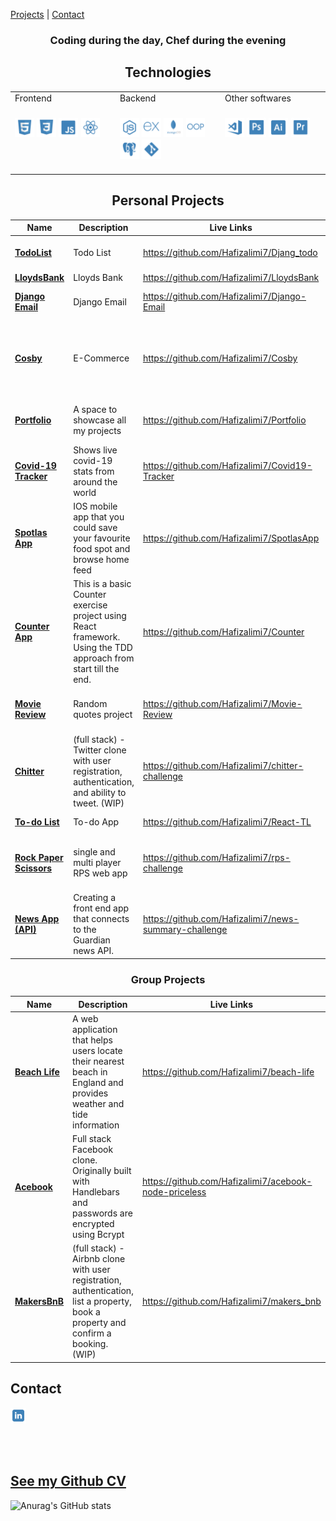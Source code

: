 [Projects](#projects) | [Contact](#contact)              

    
   
<h3 align="center">           
  
 
Coding during the day, Chef during the evening    
</h3> 



<h2 align='center'>Technologies</h2>  
<table>
  <tbody>
    <td valign='top' width='33.33%>
      <h3 align='center'>Frontend<h3>   
      <img src='https://github.com/juliafmorgado/readme-assets/blob/main/GitHub%20Profile/Tech%20Skills/HTML.svg' width='20%'>
      <img src='https://github.com/juliafmorgado/readme-assets/blob/main/GitHub%20Profile/Tech%20Skills/CSS.svg' width='20%'>
      <img src='https://github.com/juliafmorgado/readme-assets/blob/main/GitHub%20Profile/Tech%20Skills/JavaScript.svg' width='20%'>
      <img src='https://github.com/juliafmorgado/readme-assets/blob/main/GitHub%20Profile/Tech%20Skills/React.svg' width='20%'>                                 </td>
                        
   <td valign='top' width='33.33%>
      <h3 align='center'>Backend<h3>
        <img src='https://github.com/juliafmorgado/readme-assets/blob/main/GitHub%20Profile/Tech%20Skills/NodeJS.svg' width='20%'>   
        <img src='https://github.com/juliafmorgado/readme-assets/blob/main/GitHub%20Profile/Tech%20Skills/Express.svg' width='20%'>   
        <img src='https://github.com/juliafmorgado/readme-assets/blob/main/GitHub%20Profile/Tech%20Skills/MongoDB.svg' width='20%'>   
        <img src='https://github.com/juliafmorgado/readme-assets/blob/main/GitHub%20Profile/Tech%20Skills/OOP.svg' width='20%'>   
        <img src='https://github.com/juliafmorgado/readme-assets/blob/main/GitHub%20Profile/Tech%20Skills/PostgreSQL.svg' width='20%'>
<!--         <img src='https://github.com/juliafmorgado/readme-assets/blob/main/GitHub%20Profile/Tech%20Skills/Angular.svg' width='20%'>   -->
        <img src='https://github.com/juliafmorgado/readme-assets/blob/main/GitHub%20Profile/Tech%20Skills/Git.svg' width='20%'>
</td>
   <td valign='top' width='33.33%>
      <h3 align='center'>Other softwares<h3>
        <img src='https://github.com/juliafmorgado/readme-assets/blob/main/GitHub%20Profile/Tech%20Skills/VSCode.svg' width='20%'>   
        <img src='https://github.com/juliafmorgado/readme-assets/blob/main/GitHub%20Profile/Tech%20Skills/Photoshop.svg' width='20%'>   
        <img src='https://github.com/juliafmorgado/readme-assets/blob/main/GitHub%20Profile/Tech%20Skills/Illustrator.svg' width='20%'>   
        <img src='https://github.com/juliafmorgado/readme-assets/blob/main/GitHub%20Profile/Tech%20Skills/PremierePro.svg' width='20%'>   
 </td>
  </tbody>
 </table>
  <h2 align='center'> Personal Projects</h2>
 

| Name                             | Description                                            |Live Links| Tech/tools        |
| -------------------------------- | -------------------------------------------| --------- |---------------- |
|[**TodoList**](https://github.com/Hafizalimi7/Djang_todo#readme)|Todo List|https://github.com/Hafizalimi7/Djang_todo | Python, Django, Html|
|[**LloydsBank**](https://github.com/Hafizalimi7/LloydsBank#readme)|Lloyds Bank|https://github.com/Hafizalimi7/LloydsBank | Python|
|[**Django Email**](https://github.com/Hafizalimi7/Django-Email#readme)|Django Email|https://github.com/Hafizalimi7/Django-Email | Python, Django, sqlite3|
| [**Cosby**](https://github.com/Hafizalimi7/Cosby#readme)| E-Commerce |https://github.com/Hafizalimi7/Cosby | React, Redux Toolkit, Node, Express, MongoDB, JWT|
| [**Portfolio**](https://github.com/Hafizalimi7/Portfolio#readme)| A space to showcase all my projects |https://github.com/Hafizalimi7/Portfolio| JavaScript, React, Node, Netify |
| [**Covid-19 Tracker**](https://github.com/Hafizalimi7/Covid19-Tracker#readme)| Shows live covid-19 stats from around the world| https://github.com/Hafizalimi7/Covid19-Tracker| JavaScript, React, firebase |
| **[Spotlas App](https://github.com/Hafizalimi7/SpotlasApp#readme)** | IOS mobile app that you could save your favourite food spot and browse home feed| https://github.com/Hafizalimi7/SpotlasApp |Dart, Ruby, Html, C, C++ , CMake|
| [**Counter App**](https://github.com/Hafizalimi7/Counter#readme)| This is a basic Counter exercise project using React framework. Using the TDD approach from start till the end. | https://github.com/Hafizalimi7/Counter |React, Javascrpit, React Testing Library |
| [**Movie Review**]( https://github.com/Hafizalimi7/Movie-Review#readme)|Random quotes project | https://github.com/Hafizalimi7/Movie-Review | ReactJS, NodeJS, Express, and MySQL |
| [**Chitter**](https://github.com/Hafizalimi7/chitter-challenge#readme)| (full stack) - Twitter clone with user registration, authentication, and ability to tweet. (WIP) | https://github.com/Hafizalimi7/chitter-challenge | Ruby, RSpec, Capybara, Sinatra, PostgreSQL, HTML, CSS |
| [**To-do List**](https://github.com/Hafizalimi7/React-TL#readme)| To-do App| https://github.com/Hafizalimi7/React-TL |JavaScript, React |
| [**Rock Paper Scissors**]( https://github.com/Hafizalimi7/rps-challenge#readme)| single and multi player RPS web app| https://github.com/Hafizalimi7/rps-challenge | Ruby, RSpec, Capybara, Sinatra, HTML, CSS |
| [**News App (API)**]( https://github.com/Hafizalimi7/news-summary-challenge#readme)| Creating a front end app that connects to the Guardian news API.  | https://github.com/Hafizalimi7/news-summary-challenge | JavaScript, Express, Jest |

 <h3 align='center'> Group Projects</h3>
 

| Name                             | Description                                            |Live Links| Tech/tools        |
| -------------------------------- | -------------------------------------------| --------- |---------------- |
| **[Beach Life](https://github.com/Hafizalimi7/beach-life#readme)** | A web application that helps users locate their nearest beach in England and provides weather and tide information | https://github.com/Hafizalimi7/beach-life |MongoDB (Atlas), Mongoose, ReactJS, Nodejs, Express |
| [**Acebook**]( https://github.com/Hafizalimi7/acebook-node-priceless#readme)| Full stack Facebook clone. Originally built with Handlebars and passwords are encrypted using Bcrypt | https://github.com/Hafizalimi7/acebook-node-priceless |Node.js, MongoDB, Mongoose, Express, Handlebars, Cypress, Jest |
| [**MakersBnB**](https://github.com/Hafizalimi7/makers_bnb#readme)| (full stack) - Airbnb clone with user registration, authentication, list a property, book a property and confirm a booking. (WIP) |https://github.com/Hafizalimi7/makers_bnb| Ruby, RSpec, Capybara, Sinatra, PostgreSQL, HTML, CSS |


## Contact

<a href='https://www.linkedin.com/in/hafiz-alimi-7148951a9/'> <img src='https://github.com/juliafmorgado/readme-assets/blob/main/GitHub%20Profile/Social%20Media%20Icons/LinkedIn.svg' width='5%'>   

<br>
        </br>
        
<h2>See my <a href="https://github.com/Hafizalimi7/Hafizalimi7" >Github CV</a></h2>

![Anurag's GitHub stats](https://github-readme-stats.vercel.app/api?username=hafizalimi7&show_icons=true&theme=prussian)



